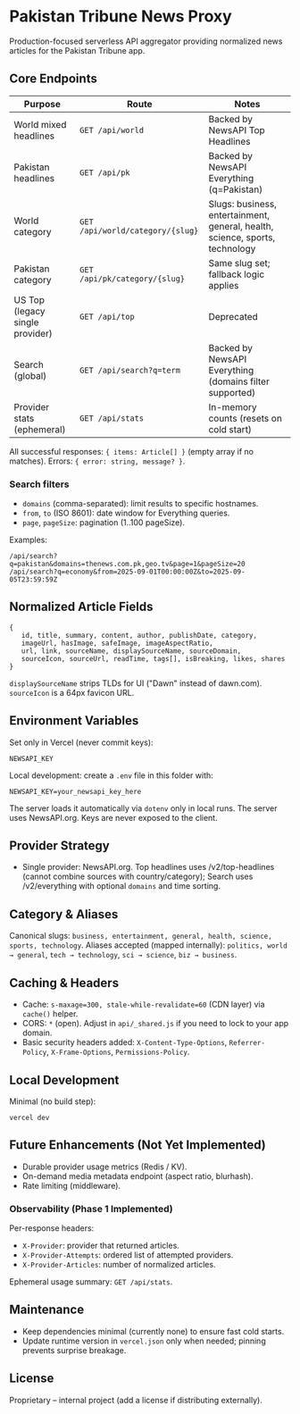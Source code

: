 # Pakistan Tribune News Proxy

Production-focused serverless API aggregator providing normalized news articles for the Pakistan Tribune app.

## Core Endpoints

| Purpose                         | Route                            | Notes                                                                        |
| ------------------------------- | -------------------------------- | ---------------------------------------------------------------------------- |
| World mixed headlines           | `GET /api/world`                 | Backed by NewsAPI Top Headlines                                              |
| Pakistan headlines              | `GET /api/pk`                    | Backed by NewsAPI Everything (q=Pakistan)                                    |
| World category                  | `GET /api/world/category/{slug}` | Slugs: business, entertainment, general, health, science, sports, technology |
| Pakistan category               | `GET /api/pk/category/{slug}`    | Same slug set; fallback logic applies                                        |
| US Top (legacy single provider) | `GET /api/top`                   | Deprecated                                                                   |
| Search (global)                 | `GET /api/search?q=term`         | Backed by NewsAPI Everything (domains filter supported)                      |
| Provider stats (ephemeral)      | `GET /api/stats`                 | In-memory counts (resets on cold start)                                      |

All successful responses: `{ items: Article[] }` (empty array if no matches). Errors: `{ error: string, message? }`.

### Search filters

- `domains` (comma-separated): limit results to specific hostnames.
- `from`, `to` (ISO 8601): date window for Everything queries.
- `page`, `pageSize`: pagination (1..100 pageSize).

Examples:

```
/api/search?q=pakistan&domains=thenews.com.pk,geo.tv&page=1&pageSize=20
/api/search?q=economy&from=2025-09-01T00:00:00Z&to=2025-09-05T23:59:59Z
```

## Normalized Article Fields

```
{
   id, title, summary, content, author, publishDate, category,
   imageUrl, hasImage, safeImage, imageAspectRatio,
   url, link, sourceName, displaySourceName, sourceDomain,
   sourceIcon, sourceUrl, readTime, tags[], isBreaking, likes, shares
}
```

`displaySourceName` strips TLDs for UI ("Dawn" instead of dawn.com). `sourceIcon` is a 64px favicon URL.

## Environment Variables

Set only in Vercel (never commit keys):

`NEWSAPI_KEY`

Local development: create a `.env` file in this folder with:

```
NEWSAPI_KEY=your_newsapi_key_here
```

The server loads it automatically via `dotenv` only in local runs.
The server uses NewsAPI.org. Keys are never exposed to the client.

## Provider Strategy

- Single provider: NewsAPI.org. Top headlines uses /v2/top-headlines (cannot combine sources with country/category); Search uses /v2/everything with optional `domains` and time sorting.

## Category & Aliases

Canonical slugs: `business, entertainment, general, health, science, sports, technology`.
Aliases accepted (mapped internally): `politics, world → general`, `tech → technology`, `sci → science`, `biz → business`.

## Caching & Headers

- Cache: `s-maxage=300, stale-while-revalidate=60` (CDN layer) via `cache()` helper.
- CORS: `*` (open). Adjust in `api/_shared.js` if you need to lock to your app domain.
- Basic security headers added: `X-Content-Type-Options`, `Referrer-Policy`, `X-Frame-Options`, `Permissions-Policy`.

## Local Development

Minimal (no build step):

```
vercel dev
```

## Future Enhancements (Not Yet Implemented)

- Durable provider usage metrics (Redis / KV).
- On-demand media metadata endpoint (aspect ratio, blurhash).
- Rate limiting (middleware).

### Observability (Phase 1 Implemented)

Per-response headers:

- `X-Provider`: provider that returned articles.
- `X-Provider-Attempts`: ordered list of attempted providers.
- `X-Provider-Articles`: number of normalized articles.

Ephemeral usage summary: `GET /api/stats`.

## Maintenance

- Keep dependencies minimal (currently none) to ensure fast cold starts.
- Update runtime version in `vercel.json` only when needed; pinning prevents surprise breakage.

## License

Proprietary – internal project (add a license if distributing externally).
